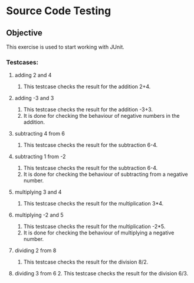 # Source Code Testing

## Objective

This exercise is used to start working with JUnit.

### Testcases:

1. adding 2 and 4
    1. This testcase checks the result for the addition 2+4.


2. adding -3 and 3
    1. This testcase checks the result for the addition -3+3.
    2. It is done for checking the behaviour of negative numbers in the addition.


3. subtracting 4 from 6
    1. This testcase checks the result for the subtraction 6-4.


4. subtracting 1 from -2
    1. This testcase checks the result for the subtraction 6-4.
    2. It is done for checking the behaviour of subtracting from a negative number.


5. multiplying 3 and 4
    1. This testcase checks the result for the multiplication 3*4.


6. multiplying -2 and 5
    1. This testcase checks the result for the multiplication -2*5.
    2. It is done for checking the behaviour of multiplying a negative number.


7. dividing 2 from 8
    1. This testcase checks the result for the division 8/2.


8. dividing 3 from 6
    2. This testcase checks the result for the division 6/3.